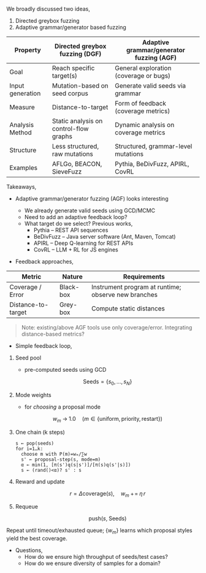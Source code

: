 We broadly discussed two ideas,

1. Directed greybox fuzzing
2. Adaptive grammar/generator based fuzzing

| Property         | Directed greybox fuzzing (DGF)         | Adaptive grammar/generator fuzzing (AGF) |
| ---------------- | -------------------------------------- | ---------------------------------------- |
| Goal             | Reach specific target(s)               | General exploration (coverage or bugs)   |
| Input generation | Mutation-based on seed corpus          | Generate valid seeds via grammar         |
| Measure          | Distance-to-target                     | Form of feedback (coverage metrics)      |
| Analysis Method  | Static analysis on control-flow graphs | Dynamic analysis on coverage metrics     |
| Structure        | Less structured, raw mutations         | Structured, grammar-level mutations      |
| Examples         | AFLGo, BEACON, SieveFuzz               | Pythia, BeDivFuzz, APIRL, CovRL          |

Takeaways,

- Adaptive grammar/generator fuzzing (AGF) looks interesting

  - We already generate valid seeds using GCD/MCMC
  - Need to add an adaptive feedback loop?
  - What target do we select? Previous works,
    - Pythia – REST API sequences
    - BeDivFuzz – Java server software (Ant, Maven, Tomcat)
    - APIRL – Deep Q-learning for REST APIs
    - CovRL – LLM + RL for JS engines

- Feedback approaches,

| Metric             | Nature    | Requirements                                        |
| ------------------ | --------- | --------------------------------------------------- |
| Coverage / Error   | Black-box | Instrument program at runtime; observe new branches |
| Distance-to-target | Grey-box  | Compute static distances                            |

> Note: existing/above AGF tools use only coverage/error. Integrating distance-based metrics?

- Simple feedback loop,

1. Seed pool

   - pre-computed seeds using GCD

   ```math
   \text{Seeds} = \{s_0,…,s_N\}
   ```

2. Mode weights

   - for _choosing_ a proposal mode

   ```math
   w_m \;→\;1.0\quad(m\in\{\text{uniform},\text{priority},\text{restart}\})
   ```

3. One chain (k steps)

   ```text
   s ← pop(seeds)
   for i=1…k:
     choose m with P(m)=wₘ/∑w
     s' ← proposal-step(s, mode=m)
     α ← min(1, [π(s')q(s|s')]/[π(s)q(s'|s)])
     s ← (rand()<α)? s' : s
   ```

4. Reward and update

   ```math
   r = \Delta\text{coverage}(s),\quad w_m \;+\!=\;\eta\,r
   ```

5. Requeue

   ```math
   \text{push}(s,\;\text{Seeds})
   ```

Repeat until timeout/exhausted queue; $\{w_m\}$ learns which proposal styles yield the best coverage.

- Questions,
  - How do we ensure high throughput of seeds/test cases?
  - How do we ensure diversity of samples for a domain?
